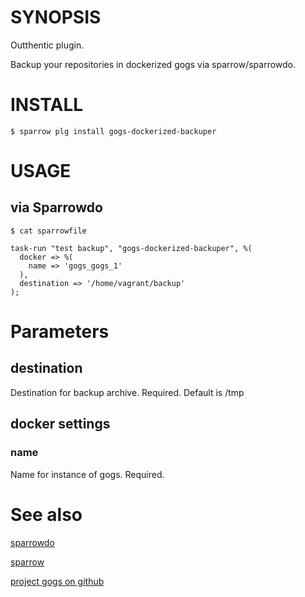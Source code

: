 # SYNOPSIS

Outthentic plugin.

Backup your repositories in dockerized gogs via sparrow/sparrowdo.

# INSTALL

    $ sparrow plg install gogs-dockerized-backuper

# USAGE

## via Sparrowdo

    $ cat sparrowfile

    task-run "test backup", "gogs-dockerized-backuper", %(
      docker => %(
        name => 'gogs_gogs_1'
      ),
      destination => '/home/vagrant/backup'
    );

# Parameters

## destination
Destination for backup archive. Required. Default is /tmp

## docker settings
### name
Name for instance of gogs. Required.

# See also
[sparrowdo](https://github.com/melezhik/sparrowdo)

[sparrow](https://github.com/melezhik/sparrow)

[project gogs on github](https://github.com/gogits/gogs)
